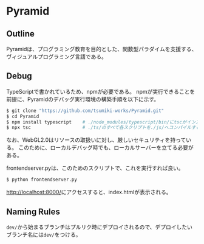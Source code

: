 # Pyramid

## Outline

Pyramidは、プログラミング教育を目的とした、関数型パラダイムを支援する、ヴィジュアルプログラミング言語である。

## Debug

TypeScriptで書かれているため、npmが必要である。
npmが実行できることを前提に、Pyramidのデバッグ実行環境の構築手順を以下に示す。

```sh
$ git clone "https://github.com/tsumiki-works/Pyramid.git"
$ cd Pyramid
$ npm install typescript    # ./node_modules/typescript/bin/にtscがインストールされる
$ npx tsc                   # ./ts/のすべて各スクリプトを./js/へコンパイルする
```

なお、WebGL2.0はリソースの取扱いに対し、厳しいセキュリティを持っている。
このために、ローカルデバッグ時でも、ローカルサーバーを立てる必要がある。

frontendserver.pyは、このためのスクリプトで、これを実行すれば良い。

```sh
$ python frontendserver.py
```

[http://localhost:8000/](http://localhost:8000/)にアクセスすると、index.htmlが表示される。

## Naming Rules
`dev/`から始まるブランチはプルリク時にデプロイされるので、デプロイしたいブランチ名には`dev/`をつける。
